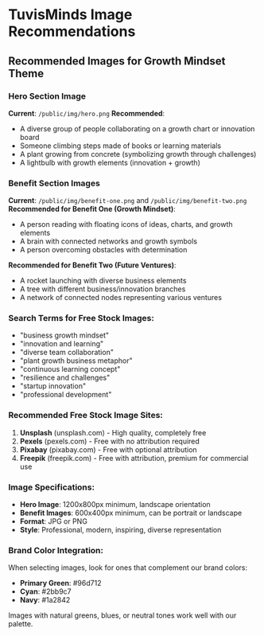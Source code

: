 # TuvisMinds Image Recommendations

## Recommended Images for Growth Mindset Theme

### Hero Section Image
**Current**: `/public/img/hero.png`
**Recommended**: 
- A diverse group of people collaborating on a growth chart or innovation board
- Someone climbing steps made of books or learning materials
- A plant growing from concrete (symbolizing growth through challenges)
- A lightbulb with growth elements (innovation + growth)

### Benefit Section Images
**Current**: `/public/img/benefit-one.png` and `/public/img/benefit-two.png`
**Recommended for Benefit One (Growth Mindset)**:
- A person reading with floating icons of ideas, charts, and growth elements
- A brain with connected networks and growth symbols
- A person overcoming obstacles with determination

**Recommended for Benefit Two (Future Ventures)**:
- A rocket launching with diverse business elements
- A tree with different business/innovation branches
- A network of connected nodes representing various ventures

### Search Terms for Free Stock Images:
- "business growth mindset"
- "innovation and learning"
- "diverse team collaboration"
- "plant growth business metaphor"
- "continuous learning concept"
- "resilience and challenges"
- "startup innovation"
- "professional development"

### Recommended Free Stock Image Sites:
1. **Unsplash** (unsplash.com) - High quality, completely free
2. **Pexels** (pexels.com) - Free with no attribution required
3. **Pixabay** (pixabay.com) - Free with optional attribution
4. **Freepik** (freepik.com) - Free with attribution, premium for commercial use

### Image Specifications:
- **Hero Image**: 1200x800px minimum, landscape orientation
- **Benefit Images**: 600x400px minimum, can be portrait or landscape
- **Format**: JPG or PNG
- **Style**: Professional, modern, inspiring, diverse representation

### Brand Color Integration:
When selecting images, look for ones that complement our brand colors:
- **Primary Green**: #96d712
- **Cyan**: #2bb9c7  
- **Navy**: #1a2842

Images with natural greens, blues, or neutral tones work well with our palette.
